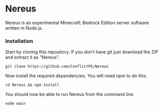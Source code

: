 Nereus
===========
Nereus is an experimental Minecraft: Bedrock Edition server software written in Node.js.

### Installation
Start by cloning this repository. If you don't have git just download the ZIP and extract it as "Nereus".
```
git clone https://github.com/ConflictPE/Nereus
```
Now install the required dependencies. You will need npm to do this.
```
cd Nereus && npm install
```
You should now be able to run Nereus from the command line.
```
node main
```